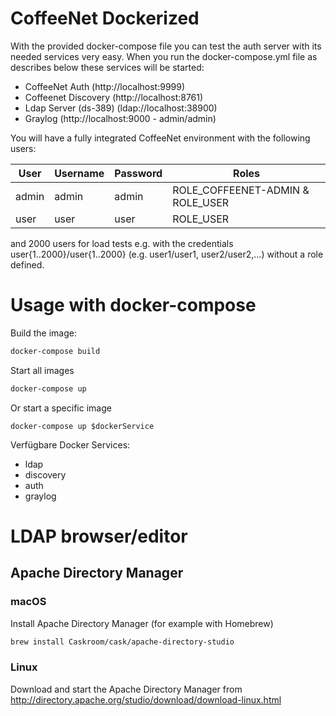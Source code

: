 # CoffeeNet Dockerized

With the provided docker-compose file you can test the auth server with its needed services very easy.
When you run the docker-compose.yml file as describes below these services will be started:
* CoffeeNet Auth (http://localhost:9999)
* Coffeenet Discovery (http://localhost:8761)
* Ldap Server (ds-389) (ldap://localhost:38900)
* Graylog (http://localhost:9000 - admin/admin)

You will have a fully integrated CoffeeNet environment with the following users:

| User | Username | Password | Roles |
|---|---|---|---|
| admin | admin | admin | ROLE_COFFEENET-ADMIN & ROLE_USER |
| user | user | user | ROLE_USER |

and 2000 users for load tests e.g. with the credentials user{1..2000}/user{1..2000} 
(e.g. user1/user1, user2/user2,...) without a role defined.


# Usage with docker-compose

Build the image:

```bash
docker-compose build
```

Start all images

```bash
docker-compose up
```

Or start a specific image

```
docker-compose up $dockerService
```

Verfügbare Docker Services:
* ldap
* discovery
* auth
* graylog

# LDAP browser/editor

## Apache Directory Manager

### macOS

Install Apache Directory Manager (for example with Homebrew)
```bash
brew install Caskroom/cask/apache-directory-studio
```

### Linux

Download and start the Apache Directory Manager from http://directory.apache.org/studio/download/download-linux.html
